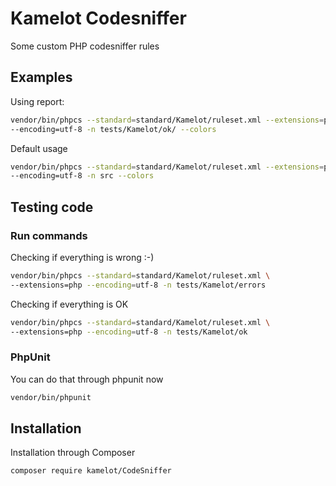 # Kamelot Codesniffer

Some custom PHP codesniffer rules

## Examples

Using report:

```bash
vendor/bin/phpcs --standard=standard/Kamelot/ruleset.xml --extensions=php \
--encoding=utf-8 -n tests/Kamelot/ok/ --colors
```

Default usage
```bash
vendor/bin/phpcs --standard=standard/Kamelot/ruleset.xml --extensions=php \
--encoding=utf-8 -n src --colors
```

## Testing code

### Run commands

Checking if everything is wrong :-)

```bash
vendor/bin/phpcs --standard=standard/Kamelot/ruleset.xml \
--extensions=php --encoding=utf-8 -n tests/Kamelot/errors
```

Checking if everything is OK

```bash
vendor/bin/phpcs --standard=standard/Kamelot/ruleset.xml \
--extensions=php --encoding=utf-8 -n tests/Kamelot/ok
```

### PhpUnit
You can do that through phpunit now


```bash
vendor/bin/phpunit
```

## Installation

Installation through Composer

    composer require kamelot/CodeSniffer   
